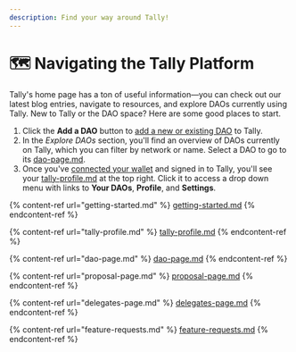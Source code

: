 ```yaml
---
description: Find your way around Tally!
---
```


# 🗺 Navigating the Tally Platform

Tally's home page has a ton of useful information—you can check out our latest blog entries, navigate to resources, and explore DAOs currently using Tally. New to Tally or the DAO space? Here are some good places to start.

1. Click the **Add a DAO** button to [add a new or existing DAO](../managing-a-dao/) to Tally.
2. In the _Explore DAOs_ section, you'll find an overview of DAOs currently on Tally, which you can filter by network or name. Select a DAO to go to its [dao-page.md](dao-page.md "mention").
3. Once you've [connected your wallet](getting-started.md) and signed in to Tally, you'll see your [tally-profile.md](tally-profile.md "mention") at the top right. Click it to access a drop down menu with links to **Your DAOs**, **Profile**, and **Settings**.

{% content-ref url="getting-started.md" %}
[getting-started.md](getting-started.md)
{% endcontent-ref %}

{% content-ref url="tally-profile.md" %}
[tally-profile.md](tally-profile.md)
{% endcontent-ref %}

{% content-ref url="dao-page.md" %}
[dao-page.md](dao-page.md)
{% endcontent-ref %}

{% content-ref url="proposal-page.md" %}
[proposal-page.md](proposal-page.md)
{% endcontent-ref %}

{% content-ref url="delegates-page.md" %}
[delegates-page.md](delegates-page.md)
{% endcontent-ref %}

{% content-ref url="feature-requests.md" %}
[feature-requests.md](feature-requests.md)
{% endcontent-ref %}
